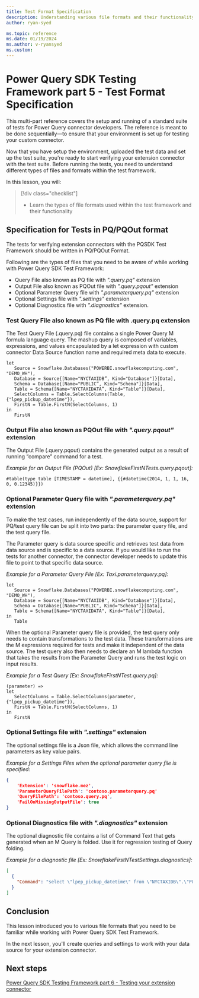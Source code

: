 ```yaml
---
title: Test Format Specification
description: Understanding various file formats and their functionality within Power Query SDK Test Framework
author: ryan-syed

ms.topic: reference
ms.date: 01/19/2024
ms.author: v-ryansyed
ms.custom:
---
```


# Power Query SDK Testing Framework part 5 - Test Format Specification

This multi-part reference covers the setup and running of a standard suite of tests for Power Query connector developers. The reference is meant to be done sequentially—to ensure that your environment is set up for testing your custom connector.

Now that you have setup the environment, uploaded the test data and set up the test suite, you're ready to start verifying your extension connector with the test suite. Before running the tests, you need to understand different types of files and formats within the test framework.

In this lesson, you will:

> [!div class="checklist"]
> * Learn the types of file formats used within the test framework and their functionality

## Specification for Tests in PQ/PQOut format

The tests for verifying extension connectors with the PQSDK Test Framework should be written in PQ/PQOut Format.  

Following are the types of files that you need to be aware of while working with Power Query SDK Test Framework:

* Query File also known as PQ file with *".query.pq"* extension
* Output File also known as PQOut file with *".query.pqout"* extension
* Optional Parameter Query file with *".parameterquery.pq"* extension
* Optional Settings file with *".settings"* extension
* Optional Diagnostics file with *".diagnostics"* extension.

### Test Query File also known as PQ file with .query.pq extension

The Test Query File (.query.pq) file contains a single Power Query M formula language query. The mashup query is composed of variables, expressions, and values encapsulated by a let expression with custom connector Data Source function name and required meta data to execute.

```powerquery-m
let
   Source = Snowflake.Databases("POWERBI.snowflakecomputing.com", "DEMO_WH"),
   Database = Source{[Name="NYCTAXIDB”, Kind="Database"]}[Data],
   Schema = Database{[Name="PUBLIC”, Kind="Schema"]}[Data],
   Table = Schema{[Name="NYCTAXIDATA”, Kind="Table"]}[Data],
   SelectColumns = Table.SelectColumns(Table, {"lpep_pickup_datetime"}),
   FirstN = Table.FirstN(SelectColumns, 1)
in
   FirstN
```

### Output File also known as PQOut file with *".query.pqout"* extension

The Output File (.query.pqout) contains the generated output as a result of running “compare” command for a test.

*Example for an Output File (PQOut) [Ex: SnowflakeFirstNTests.query.pqout]:*

```powerquery-m
#table(type table [TIMESTAMP = datetime], {{#datetime(2014, 1, 1, 16, 0, 0.12345)}})
```

### Optional Parameter Query file with *".parameterquery.pq"* extension

To make the test cases, run independently of the data source, support for PQ/test query file can be split into two parts: the parameter query file, and the test query file.  

The Parameter query is data source specific and retrieves test data from data source and is specific to a data source. If you would like to run the tests for another connector, the connector developer needs to update this file to point to that specific data source.

*Example for a Parameter Query File [Ex: Taxi.parameterquery.pq]:*

```powerquery-m
let
   Source = Snowflake.Databases("POWERBI.snowflakecomputing.com", "DEMO_WH"),
   Database = Source{[Name="NYCTAXIDB", Kind="Database"]}[Data],
   Schema = Database{[Name="PUBLIC", Kind="Schema"]}[Data],
   Table = Schema{[Name="NYCTAXIDATA", Kind="Table"]}[Data],
in
   Table
```

When the optional Parameter query file is provided, the test query only needs to contain transformations to the test data. These transformations are the M expressions required for tests and make it independent of the data source. The test query also then needs to declare an M lambda function that takes the results from the Parameter Query and runs the test logic on input results.

*Example for a Test Query [Ex: SnowflakeFirstNTest.query.pq]:*

```powerquery-m
(parameter) => 
let
   SelectColumns = Table.SelectColumns(parameter, {"lpep_pickup_datetime"}),
   FirstN = Table.FirstN(SelectColumns, 1)
in
   FirstN
```

### Optional Settings file with *".settings"* extension

The optional settings file is a Json file, which allows the command line parameters as key value pairs.

*Example for a Settings Files when the optional parameter query file is specified:*

```json
{
    'Extension': 'snowflake.mez',
    'ParameterQueryFilePath': 'contoso.parameterquery.pq'
    'QueryFilePath': 'contoso.query.pq',
    'FailOnMissingOutputFile': true
}
```

### Optional Diagnostics file with *".diagnostics"* extension

The optional diagnostic file contains a list of Command Text that gets generated when an M Query is folded. Use it for regression testing of Query folding.  

*Example for a diagnostic file [Ex: SnowflakeFirstNTestSettings.diagnostics]:*

```json
[
  {
    "Command": "select \"lpep_pickup_datetime\" from \"NYCTAXIDB\".\"PUBLIC\".\"NYCTAXIDATA\" LIMIT 1 OFFSET 0"
  }
]
```

## Conclusion

This lesson introduced you to various file formats that you need to be familiar while working with Power Query SDK Test Framework.

In the next lesson, you'll create queries and settings to work with your data source for your extension connector.

## Next steps

[Power Query SDK Testing Framework part 6 - Testing your extension connector](../6-connector/readme.md)
